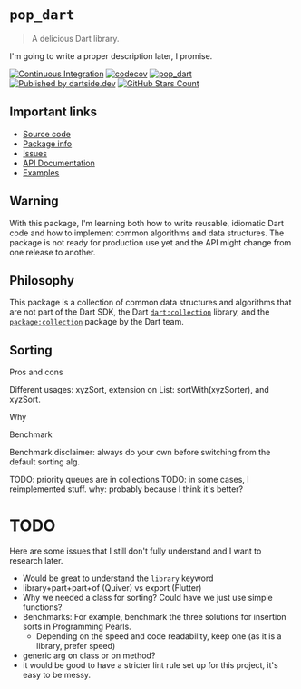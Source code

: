 # `pop_dart`

> A delicious Dart library.

I'm going to write a proper description later, I promise.

[![Continuous Integration](https://github.com/dartsidedev/pop_dart/workflows/Continuous%20Integration/badge.svg?branch=master)](https://github.com/dartsidedev/pop_dart/actions) [![codecov](https://codecov.io/gh/dartsidedev/pop_dart/branch/master/graph/badge.svg)](https://codecov.io/gh/dartsidedev/pop_dart) [![pop_dart](https://img.shields.io/pub/v/pop_dart?label=pop_dart&logo=dart)](https://pub.dev/packages/pop_dart 'See pop_dart package info on pub.dev') [![Published by dartside.dev](https://img.shields.io/static/v1?label=Published%20by&message=dartside.dev&logo=dart&logoWidth=30&color=40C4FF&labelColor=1d599b&labelWidth=100)](https://pub.dev/publishers/dartside.dev/packages) [![GitHub Stars Count](https://img.shields.io/github/stars/dartsidedev/pop_dart?logo=github)](https://github.com/dartsidedev/pop_dart 'Star me on GitHub!')

## Important links

* [Source code](https://github.com/dartsidedev/pop_dart)
* [Package info](https://pub.dev/packages/pop_dart)
* [Issues](https://github.com/dartsidedev/pop_dart/issues)
* [API Documentation](https://pub.dev/documentation/pop_dart)
* [Examples](https://github.com/dartsidedev/pop_dart/tree/master/example)

## Warning

With this package, I'm learning both how to write reusable, idiomatic Dart code and how to implement common algorithms and data structures.
The package is not ready for production use yet and the API might change from one release to another.

## Philosophy

This package is a collection of common data structures and algorithms that are not part of the Dart SDK,
the Dart [`dart:collection`](https://api.dart.dev/stable/dart-collection/dart-collection-library.html) library,
and the [`package:collection`](https://pub.dev/packages/collection) package by the Dart team.

## Sorting



Pros and cons

Different usages: xyzSort, extension on List: sortWith(xyzSorter), and xyzSort.

Why

Benchmark

Benchmark disclaimer: always do your own before switching from the default sorting alg.

TODO: priority queues are in collections
TODO: in some cases, I reimplemented stuff. why: probably because I think it's better?


# TODO

Here are some issues that I still don't fully understand and I want to research later.

* Would be great to understand the `library` keyword
* library+part+part+of (Quiver) vs export (Flutter)
* Why we needed a class for sorting? Could have we just use simple functions?
* Benchmarks: For example, benchmark the three solutions for insertion sorts in Programming Pearls.
    * Depending on the speed and code readability, keep one (as it is a library, prefer speed)
* generic arg on class or on method?
* it would be good to have a stricter lint rule set up for this project, it's easy to be messy.